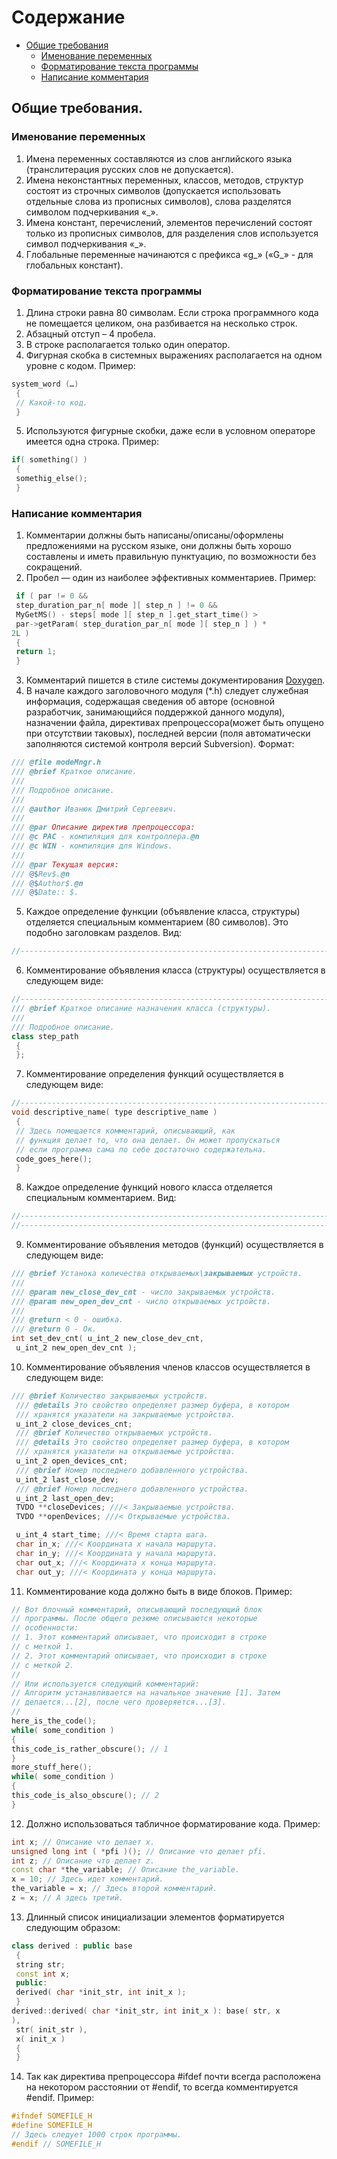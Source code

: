 # Содержание

+ [Общие требования](#ch1p1)
    + [Именование переменных](#ch1p1s1)
    + [Форматирование текста программы](#ch1p1s2)
    + [Написание комментария](#ch1p1s3)

## <a name="ch1p1"></a> Общие требования. ##
### <a name="ch1p1s1"></a> Именование переменных  ###
1. Имена переменных составляются из слов английского языка (транслитерация русских слов не допускается).
2. Имена неконстантных переменных, классов, методов, структур состоят из строчных символов (допускается использовать отдельные слова из прописных символов), слова разделятся символом подчеркивания «_».
3. Имена констант, перечислений, элементов перечислений состоят только из прописных символов, для разделения слов используется символ подчеркивания «_».
4. Глобальные переменные начинаются с префикса «g_» («G_» - для глобальных констант).
### <a name="ch1p1s2"></a> Форматирование текста программы ###
1. Длина строки равна 80 символам. Если строка программного кода не помещается целиком, она разбивается на несколько строк.
2. Абзацный отступ – 4 пробела.
3. В строке располагается только один оператор.
4. Фигурная скобка в системных выражениях располагается на одном уровне с кодом. Пример: 
```C++
system_word (…)
 {
 // Какой-то код.
 } 
```
5. Используются фигурные скобки, даже если в условном операторе имеется одна строка. Пример:
```C++
if( something() )
 {
 somethig_else();
 }
```
### <a name="ch1p1s3"></a> Написание комментария ###
1. Комментарии должны быть написаны/описаны/оформлены предложениями на русском языке, они должны быть хорошо составлены и иметь правильную пунктуацию, по возможности без сокращений.
2. Пробел — один из наиболее эффективных комментариев. Пример:
```C++
 if ( par != 0 &&
 step_duration_par_n[ mode ][ step_n ] != 0 &&
 MyGetMS() - steps[ mode ][ step_n ].get_start_time() >
 par->getParam( step_duration_par_n[ mode ][ step_n ] ) *
2L )
 {
 return 1;
 }
```
3. Комментарий пишется в стиле системы документирования [Doxygen](https://www.doxygen.nl/).
4. В начале каждого заголовочного модуля (*.h) следует служебная информация, содержащая сведения об авторе (основной разработчик, занимающийся поддержкой данного модуля), назначении файла, директивах препроцессора(может быть опущено при отсутствии таковых), последней версии (поля автоматически заполняются системой контроля версий Subversion). Формат:
```C++
/// @file modeMngr.h
/// @brief Краткое описание.
///
/// Подробное описание.
///
/// @author Иванюк Дмитрий Сергеевич.
///
/// @par Описание директив препроцессора:
/// @c PAC - компиляция для контроллера.@n
/// @c WIN - компиляция для Windows.
///
/// @par Текущая версия:
/// @$Rev$.@n
/// @$Author$.@n
/// @$Date:: $.
```
5. Каждое определение функции (объявление класса, структуры) отделяется специальным комментарием (80 символов). Это подобно заголовкам разделов. Вид:
```C++
//------------------------------------------------------------------------------
```
6. Комментирование объявления класса (структуры) осуществляется в следующем виде:
```C++
//------------------------------------------------------------------------------
/// @brief Краткое описание назначения класса (структуры).
///
/// Подробное описание.
class step_path
 {
 };
```
7. Комментирование определения функций осуществляется в следующем виде:
```C++
//------------------------------------------------------------------------------
void descriptive_name( type descriptive_name )
 {
 // Здесь помещается комментарий, описывающий, как
 // функция делает то, что она делает. Он может пропускаться
 // если программа сама по себе достаточно содержательна.
 code_goes_here();
 }
```
8. Каждое определение функций нового класса отделяется специальным комментарием. Вид:
```C++
//------------------------------------------------------------------------------
//------------------------------------------------------------------------------
```
9. Комментирование объявления методов (функций) осуществляется в следующем виде:
```C++
/// @brief Устанока количества открываемых\закрываемых устройств.
///
/// @param new_close_dev_cnt - число закрываемых устройств.
/// @param new_open_dev_cnt - число открываемых устройств.
///
/// @return < 0 - ошибка.
/// @return 0 - Ок.
int set_dev_cnt( u_int_2 new_close_dev_cnt,
 u_int_2 new_open_dev_cnt );
```
10. Комментирование объявления членов классов осуществляется в следующем виде:
```C++
/// @brief Количество закрываемых устройств.
 /// @details Это свойство определяет размер буфера, в котором
 /// хранятся указатели на закрываемые устройства.
 u_int_2 close_devices_cnt;
 /// @brief Количество открываемых устройств.
 /// @details Это свойство определяет размер буфера, в котором
 /// хранятся указатели на открываемые устройства.
 u_int_2 open_devices_cnt;
 /// @brief Номер последнего добавленного устройства.
 u_int_2 last_close_dev;
 /// @brief Номер последнего добавленного устройства.
 u_int_2 last_open_dev;
 TVDO **closeDevices; ///< Закрываемые устройства.
 TVDO **openDevices; ///< Открываемые устройства.

 u_int_4 start_time; ///< Время старта шага.
 char in_x; ///< Координата x начала маршрута.
 char in_y; ///< Координата y начала маршрута.
 char out_x; ///< Координата x конца маршрута.
 char out_y; ///< Координата y конца маршрута.
 ```
11. Комментирование кода должно быть в виде блоков. Пример:
 ```C++
// Вот блочный комментарий, описывающий последующий блок
// программы. После общего резюме описываются некоторые
// особенности:
// 1. Этот комментарий описывает, что происходит в строке
// с меткой 1.
// 2. Этот комментарий описывает, что происходит в строке
// с меткой 2.
//
// Или используется следующий комментарий:
// Алгоритм устанавливается на начальное значение [1]. Затем
// делается...[2], после чего проверяется...[3].
//
here_is_the_code();
while( some_condition )
 {
 this_code_is_rather_obscure(); // 1
 }
more_stuff_here();
while( some_condition )
 {
 this_code_is_also_obscure(); // 2
 }
 ```
12. Должно использоваться табличное форматирование кода. Пример:
```C++
int x; // Описание что делает x.
unsigned long int ( *pfi )(); // Описание что делает pfi.
int z; // Описание что делает z.
const char *the_variable; // Описание the_variable.
x = 10; // Здесь идет комментарий.
the_variable = x; // Здесь второй комментарий.
z = x; // A здесь третий.
```
13. Длинный список инициализации элементов форматируется следующим образом:
```C++
class derived : public base
 {
 string str;
 const int x;
 public:
 derived( char *init_str, int init_x );
 }
derived::derived( char *init_str, int init_x ): base( str, x
),
 str( init_str ),
 x( init_x )
 {
 }
```
14. Так как директива препроцессора #ifdef почти всегда расположена на некотором расстоянии от #endif, то всегда комментируется #endif. Пример:
```C++
#ifndef SOMEFILE_H
#define SOMEFILE_H
// Здесь следует 1000 строк программы.
#endif // SOMEFILE_H
```
